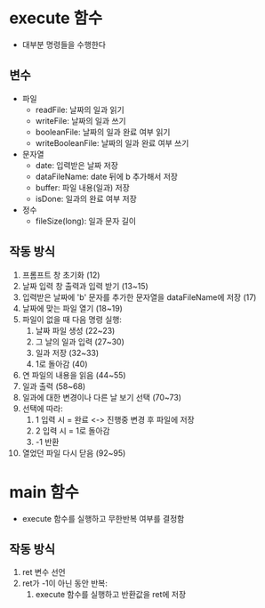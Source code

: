 # execute 함수
 - 대부분 명령들을 수행한다

## 변수
 - 파일
     - readFile: 날짜의 일과 읽기
     - writeFile: 날짜의 일과 쓰기
     - booleanFile: 날짜의 일과 완료 여부 읽기
     - writeBooleanFile: 날짜의 일과 완료 여부 쓰기
 - 문자열
     - date: 입력받은 날짜 저장
     - dataFileName: date 뒤에 b 추가해서 저장
     - buffer: 파일 내용(일과) 저장
     - isDone: 일과의 완료 여부 저장
 - 정수
     - fileSize(long): 일과 문자 길이

## 작동 방식
 1. 프롬프트 창 초기화 (12)
 2. 날짜 입력 창 출력과 입력 받기 (13~15)
 3. 입력받은 날짜에 'b' 문자를 추가한 문자열을 dataFileName에 저장 (17)
 4. 날짜에 맞는 파일 열기 (18~19)
 5. 파일이 없을 때 다음 명령 실행:
    1. 날짜 파일 생성 (22~23)
    2. 그 날의 일과 입력 (27~30)
    3. 일과 저장 (32~33)
    4. 1로 돌아감 (40)
 6. 연 파일의 내용을 읽음 (44~55)
 7. 일과 출력 (58~68)
 8. 일과에 대한 변경이나 다른 날 보기 선택 (70~73)
 9. 선택에 따라:
    1. 1 입력 시 = 완료 <-> 진행중 변경 후 파일에 저장
    2. 2 입력 시 = 1로 돌아감
    3. -1 반환
 10. 열었던 파일 다시 닫음 (92~95)


# main 함수
  - execute 함수를 실행하고 무한반복 여부를 결정함

## 작동 방식
 1. ret 변수 선언
 2. ret가 -1이 아닌 동안 반복:
    1. execute 함수를 실행하고 반환값을 ret에 저장